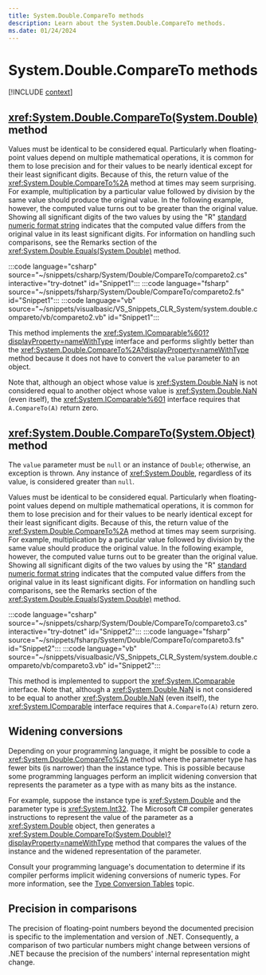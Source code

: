 ```yaml
---
title: System.Double.CompareTo methods
description: Learn about the System.Double.CompareTo methods.
ms.date: 01/24/2024
---
```

# System.Double.CompareTo methods

[!INCLUDE [context](includes/context.md)]

## <xref:System.Double.CompareTo(System.Double)> method

Values must be identical to be considered equal. Particularly when floating-point values depend on multiple mathematical operations, it is common for them to lose precision and for their values to be nearly identical except for their least significant digits. Because of this, the return value of the <xref:System.Double.CompareTo%2A> method at times may seem surprising. For example, multiplication by a particular value followed by division by the same value should produce the original value. In the following example, however, the computed value turns out to be greater than the original value. Showing all significant digits of the two values by using the "R" [standard numeric format string](../../standard/base-types/standard-numeric-format-strings.md) indicates that the computed value differs from the original value in its least significant digits. For information on handling such comparisons, see the Remarks section of the <xref:System.Double.Equals(System.Double)> method.

:::code language="csharp" source="~/snippets/csharp/System/Double/CompareTo/compareto2.cs" interactive="try-dotnet" id="Snippet1":::
:::code language="fsharp" source="~/snippets/fsharp/System/Double/CompareTo/compareto2.fs" id="Snippet1":::
:::code language="vb" source="~/snippets/visualbasic/VS_Snippets_CLR_System/system.double.compareto/vb/compareto2.vb" id="Snippet1":::

This method implements the <xref:System.IComparable%601?displayProperty=nameWithType> interface and performs slightly better than the <xref:System.Double.CompareTo%2A?displayProperty=nameWithType> method because it does not have to convert the `value` parameter to an object.

Note that, although an object whose value is <xref:System.Double.NaN> is not considered equal to another object whose value is <xref:System.Double.NaN> (even itself), the <xref:System.IComparable%601> interface requires that `A.CompareTo(A)` return zero.

## <xref:System.Double.CompareTo(System.Object)> method

The `value` parameter must be `null` or an instance of `Double`; otherwise, an exception is thrown. Any instance of <xref:System.Double>, regardless of its value, is considered greater than `null`.

Values must be identical to be considered equal. Particularly when floating-point values depend on multiple mathematical operations, it is common for them to lose precision and for their values to be nearly identical except for their least significant digits. Because of this, the return value of the <xref:System.Double.CompareTo%2A> method at times may seem surprising. For example, multiplication by a particular value followed by division by the same value should produce the original value. In the following example, however, the computed value turns out to be greater than the original value. Showing all significant digits of the two values by using the "R" [standard numeric format string](../../standard/base-types/standard-numeric-format-strings.md) indicates that the computed value differs from the original value in its least significant digits. For information on handling such comparisons, see the Remarks section of the <xref:System.Double.Equals(System.Double)> method.

:::code language="csharp" source="~/snippets/csharp/System/Double/CompareTo/compareto3.cs" interactive="try-dotnet" id="Snippet2":::
:::code language="fsharp" source="~/snippets/fsharp/System/Double/CompareTo/compareto3.fs" id="Snippet2":::
:::code language="vb" source="~/snippets/visualbasic/VS_Snippets_CLR_System/system.double.compareto/vb/compareto3.vb" id="Snippet2":::

This method is implemented to support the <xref:System.IComparable> interface. Note that, although a <xref:System.Double.NaN> is not considered to be equal to another <xref:System.Double.NaN> (even itself), the <xref:System.IComparable> interface requires that `A.CompareTo(A)` return zero.

## Widening conversions

Depending on your programming language, it might be possible to code a <xref:System.Double.CompareTo%2A> method where the parameter type has fewer bits (is narrower) than the instance type. This is possible because some programming languages perform an implicit widening conversion that represents the parameter as a type with as many bits as the instance.

For example, suppose the instance type is <xref:System.Double> and the parameter type is <xref:System.Int32>. The Microsoft C# compiler generates instructions to represent the value of the parameter as a <xref:System.Double> object, then generates a <xref:System.Double.CompareTo(System.Double)?displayProperty=nameWithType> method that compares the values of the instance and the widened representation of the parameter.

Consult your programming language's documentation to determine if its compiler performs implicit widening conversions of numeric types. For more information, see the [Type Conversion Tables](../../standard/base-types/conversion-tables.md) topic.

## Precision in comparisons

The precision of floating-point numbers beyond the documented precision is specific to the implementation and version of .NET. Consequently, a comparison of two particular numbers might change between versions of .NET because the precision of the numbers' internal representation might change.
